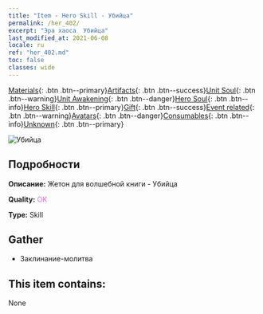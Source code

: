 ```yaml
---
title: "Item - Hero Skill - Убийца"
permalink: /her_402/
excerpt: "Эра хаоса  Убийца"
last_modified_at: 2021-06-08
locale: ru
ref: "her_402.md"
toc: false
classes: wide
---
```

 [Materials](/ItemsRU/){: .btn .btn--primary}[Artifacts](/ItemsRU/Artifacts/){: .btn .btn--success}[Unit Soul](/ItemsRU/UnitSoul/){: .btn .btn--warning}[Unit Awakening](/ItemsRU/UnitAwakening/){: .btn .btn--danger}[Hero Soul](/ItemsRU/HeroSoul/){: .btn .btn--info}[Hero Skill](/ItemsRU/HeroSkill/){: .btn .btn--primary}[Gift](/ItemsRU/Gift/){: .btn .btn--success}[Event related](/ItemsRU/Events/){: .btn .btn--warning}[Avatars](/ItemsRU/Avatars/){: .btn .btn--danger}[Consumables](/ItemsRU/Consumables/){: .btn .btn--info}[Unknown](/ItemsRU/Unknown/){: .btn .btn--primary}

 ![Убийца](/images/t/ps_tuluchengxing.png)

## Подробности
 **Описание:** Жетон для волшебной книги - Убийца

 **Quality:** <span style="color: #DA70D6">OK</span>

 **Type:** Skill

## Gather

*    Заклинание-молитва 

## This item contains:

  None

